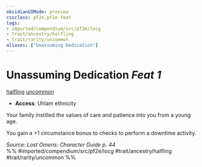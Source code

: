 ```yaml
---
obsidianUIMode: preview
cssclass: pf2e,pf2e-feat
tags:
- imported/compendium/src/pf2e/locg
- trait/ancestry/halfling
- trait/rarity/uncommon
aliases: ["Unassuming Dedication"]
---
```

# Unassuming Dedication  *Feat 1*  
[halfling](halfling.md)  [uncommon](uncommon.md)  

- **Access**: Uhlam ethnicity

Your family instilled the values of care and patience into you from a young age.

You gain a +1 circumstance bonus to checks to perform a downtime activity.

*Source: Lost Omens: Character Guide p. 44*  
%% #imported/compendium/src/pf2e/locg #trait/ancestry/halfling #trait/rarity/uncommon %%